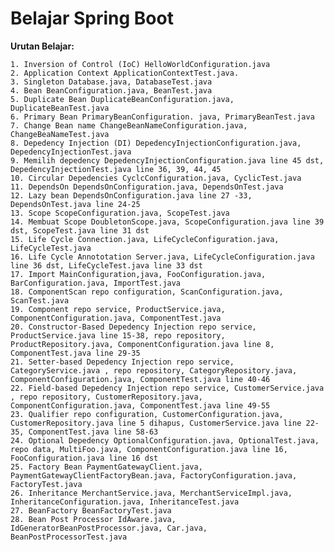 # Belajar Spring Boot

**Urutan Belajar:**


    1. Inversion of Control (IoC) HelloWorldConfiguration.java
    2. Application Context ApplicationContextTest.java.
    3. Singleton Database.java, DatabaseTest.java
    4. Bean BeanConfiguration.java, BeanTest.java
    5. Duplicate Bean DuplicateBeanConfiguration.java, DuplicateBeanTest.java
    6. Primary Bean PrimaryBeanConfiguration. java, PrimaryBeanTest.java
    7. Change Bean name ChangeBeanNameConfiguration.java, ChangeBeaNameTest.java
    8. Depedency Injection (DI) DepedencyInjectionConfiguration.java, DepedencyInjectionTest.java
    9. Memilih depedency DepedencyInjectionConfiguration.java line 45 dst, DepedencyInjectionTest.java line 36, 39, 44, 45
    10. Circular Depedencies CyclcConfiguration.java, CyclicTest.java
    11. DependsOn DependsOnConfiguration.java, DependsOnTest.java
    12. Lazy bean DependsOnConfiguration.java line 27 -33, DependsOnTest.java line 24-25
    13. Scope ScopeConfiguration.java, ScopeTest.java
    14. Membuat Scope DoubletonScope.java, ScopeConfiguration.java line 39 dst, ScopeTest.java line 31 dst
    15. Life Cycle Connection.java, LifeCycleConfiguration.java, LifeCycleTest.java
    16. Life Cycle Annototation Server.java, LifeCycleConfiguration.java line 36 dst, LifeCycleTest.java line 33 dst
    17. Import MainConfiguration,java, FooConfiguration.java, BarConfiguration.java, ImportTest.java
    18. ComponentScan repo configuration, ScanConfiguration.java, ScanTest.java
    19. Component repo service, ProductService.java, ComponentConfiguration.java, ComponentTest.java
    20. Constructor-Based Depedency Injection repo service, ProductService.java line 15-38, repo repository, ProductRepository.java, ComponentConfiguration.java line 8, ComponentTest.java line 29-35
    21. Setter-based Depedency Injection repo service, CategoryService.java , repo repository, CategoryRepository.java, ComponentConfiguration.java, ComponentTest.java line 40-46
    22. Field-based Depedency Injection repo service, CustomerService.java , repo repository, CustomerRepository.java, ComponentConfiguration.java, ComponentTest.java line 49-55
    23. Qualifier repo configuration, CustomerConfiguration.java, CustomerRepository.java line 5 dihapus, CustomerService.java line 22-35, ComponentTest.java line 58-63
    24. Optional Depedency OptionalConfiguration.java, OptionalTest.java, repo data, MultiFoo.java, ComponentConfiguration.java line 16, FooConfiguration.java line 16 dst
    25. Factory Bean PaymentGatewayClient.java, PaymentGatewayClientFactoryBean.java, FactoryConfiguration.java, FactoryTest.java
    26. Inheritance MerchantService.java, MerchantServiceImpl.java, InheritanceConfiguration.java, InheritanceTest.java
    27. BeanFactory BeanFactoryTest.java
    28. Bean Post Processor IdAware.java, IdGeneratorBeanPostProcessor.java, Car.java, BeanPostProcessorTest.java